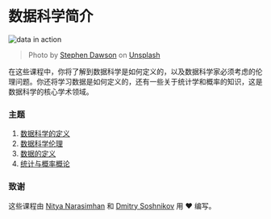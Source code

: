 # 数据科学简介

![data in action](../images/data.jpg)
> Photo by <a href="https://unsplash.com/@dawson2406?utm_source=unsplash&utm_medium=referral&utm_content=creditCopyText">Stephen Dawson</a> on <a href="https://unsplash.com/s/photos/data?utm_source=unsplash&utm_medium=referral&utm_content=creditCopyText">Unsplash</a>

在这些课程中，你将了解到数据科学是如何定义的，以及数据科学家必须考虑的伦理问题。你还将学习数据是如何定义的，还有一些关于统计学和概率的知识，这是数据科学的核心学术领域。

### 主题

1. [数据科学的定义](../01-defining-data-science/translations/README.zh-cn.md)
2. [数据科学伦理](../02-ethics/README.md)
3. [数据的定义](../03-defining-data/README.md)
4. [统计与概率概论](../04-stats-and-probability/README.md)

### 致谢

这些课程由 [Nitya Narasimhan](https://twitter.com/nitya) 和 [Dmitry Soshnikov](https://twitter.com/shwars) 用 ❤️ 编写。
